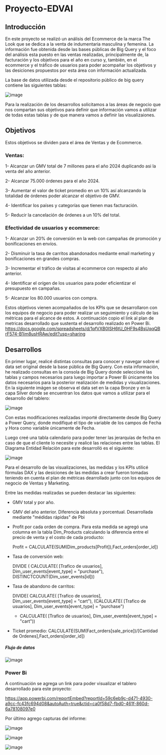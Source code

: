 # Proyecto-EDVAI

## Introducción


En este proyecto se realizó un análisis del Ecommerce de la marca The Look que se dedica a la venta de indumentaria masculina y femenina. La información fue obtenida desde las bases públicas de Big Query y el foco del análisis esta puesto en las ventas realizadas, principalmente de, la facturación y los objetivos para el año en curso y, también, en el ecommerce y el tráfico de usuarios para poder acompañar los objetivos y las desiciones propuestos por esta área con información actualizada.

La base de datos utilizada desde el repositorio público de big query contiene las siguientes tablas:



![image](https://github.com/ianziano/Proyecto-EDVAI/assets/169062674/475f5273-8ab9-43d9-8858-ea4cd00fa61b)



Para la realización de los desarrollos solicitamos a las áreas de negocio que nos compartan sus objetivos para definir que información vamos a utilizar de todas estas tablas y de que manera vamos a definir las visualizaiones. 

## Objetivos


Estos objetivos se dividen para el área de Ventas y de Ecommerce.

### Ventas:

1- Alcanzar un GMV total de 7 millones para el año 2024 duplicando asi la venta del año anterior.

2- Alcanzar 75.000 órdenes para el año 2024. 

3- Aumentar el valor de ticket promedio en un 10% así alcanzando la totalidad de órdenes poder alcanzar el objetivo de GMV.

4- Identificar los países y categorías que tienen mas facturación.

5- Reducir la cancelación de órdenes a un 10% del total.


### Efectividad de usuarios y ecommerce:

1- Alcanzar un 20% de conversión en la web con campañas de promoción y bonificaciones en envíos.

2- Disminuir la tasa de carritos abandonados mediante email marketing y bonificaciones en grandes compras.

3- Incrementar el tráfico de visitas al ecommerce con respecto al año anterior.

4- Identificar el orígen de los usuarios para poder eficientizar el presupuesto en campañas. 

5- Alcanzar los 80.000 usuarios con compra.


Estos objetivos vienen acompañados de los KPIs que se desarrollaron con los equipos de negocio para poder realizar un seguimiento y cálculo de las métricas para el alcance de estos. A continuación copio el link al plan de metricas desarrollado que sustenta el desarrollo realizado en Power Bi. https://docs.google.com/spreadsheets/d/1qfVXB0ISH6tU_0HF9s4BsUqqQBrF574-B1im8usHRAw/edit?usp=sharing

## Desarrollos

En primer lugar, realicé distintas consultas para conocer y navegar sobre el data set original desde la base pública de Big Query. Con esta información, he realizado consultas en la consola de Big Query donde seleccioné las tablas y campos necesarios para luego importar a Power Bi únicamente los datos necesarios para la posterior realización de medidas y visualizaciones. En la siguiente imágen se observa el data set en la capa Bronze y en la capa Silver donde se encuentran los datos que vamos a utilizar para el desarrollo del tablero:

![image](https://github.com/ianziano/trabajo_final_edvai/assets/169062674/11a49eee-e991-4b98-bb09-fdf76b378fa9)

Con estas modificaciones realizadas importé directamente desde Big Query a Power Query, donde modifiqué el tipo de variable de los campos de Fecha y Hora como variable únicamente de Fecha.

Luego creé una tabla calendario para poder tener las jerarquías de fecha en caso de que el cliente lo necesite y realicé las relaciones entre las tablas. El Diagrama Entidad Relación para este desarrolló es el siguiente:

![image](https://github.com/ianziano/trabajo_final_edvai/assets/169062674/a36eb81a-693a-41cf-bea1-2a006a84b35a)


Para el desarrollo de las visualizaciones, las medidas y los KPIs utilicé fórmulas DAX y las desiciones de las medidas a crear fueron tomadas teniendo en cuenta el plan de métricas dearrollado junto con los equipos de negocio de Ventas y Marketing.

Entre las medidas realizadas se pueden destacar las siguientes:

- GMV total y por año.
- GMV del año anterior. Diferencia absoluta y porcentual. Desarrollada mediante "médidas rápidas" de Pbi
- Profit por cada orden de compra. Para esta medida se agregó una columna en la tabla Dim_Products calculando la diferencia entre el precio de venta y el costo de cada producto:

  Profit = CALCULATE(SUM(Dim_products[Profit]),Fact_orders[order_id])

- Tasa de conversión web:
  
  DIVIDE (
  CALCULATE(
    [Trafico de usuarios],
    Dim_user_events[event_type] = "purchase"),
  DISTINCTCOUNT(Dim_user_events[id]))
  
- Tasa de abandono de carritos:
  
  DIVIDE(
  CALCULATE(
    [Trafico de usuarios],
    Dim_user_events[event_type] = "cart"),
  (CALCULATE(
    [Trafico de usuarios],
    Dim_user_events[event_type] = "purchase")
  + CALCULATE(
    [Trafico de usuarios],
    Dim_user_events[event_type] = "cart"))

- Ticket promedio: CALCULATE(SUM(Fact_orders[sale_price])/[Cantidad de Ordenes],Fact_orders[order_id]) 


##### Flujo de datos

![image](https://github.com/ianziano/Proyecto-EDVAI/assets/169062674/42463367-7a73-4e38-815f-b60eca8b2a82)








### Power Bi


A continuación se agrega un link para poder visualizar el tablero desarrollado para este proyecto:

https://app.powerbi.com/reportEmbed?reportId=59c6eb9c-d471-4930-a9cc-fc43fc694d08&autoAuth=true&ctid=ca0f58d7-fbd0-461f-860d-6a78108097e0


Por último agrego capturas del informe:

![image](https://github.com/ianziano/trabajo_final_edvai/assets/169062674/d99202a4-0d66-4c09-bab1-7edf150588a8)


![image](https://github.com/ianziano/trabajo_final_edvai/assets/169062674/090b5bd5-5c8e-4e2d-8525-4e2dba9f5cb7)


![image](https://github.com/ianziano/trabajo_final_edvai/assets/169062674/c2225c75-7ba9-4992-ad6a-36761578dd34)





